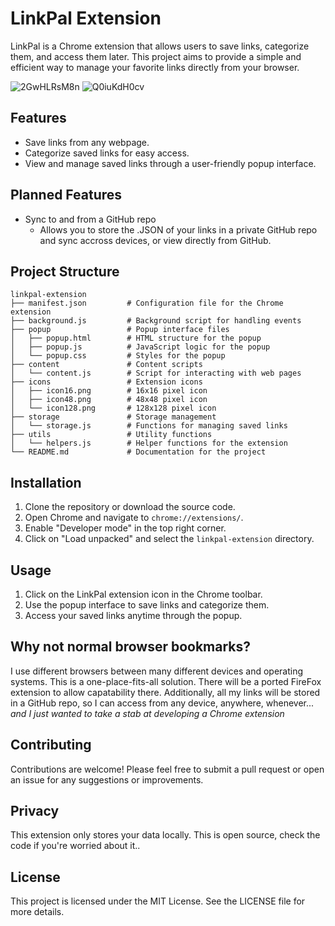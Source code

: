 # LinkPal Extension

LinkPal is a Chrome extension that allows users to save links, categorize them, and access them later. This project aims to provide a simple and efficient way to manage your favorite links directly from your browser.


![2GwHLRsM8n](https://github.com/user-attachments/assets/11e50324-317e-4a96-9a70-7f63ecbdf7aa)
![Q0iuKdH0cv](https://github.com/user-attachments/assets/78819952-e4ca-4a58-ae71-713330904055)


## Features

- Save links from any webpage.
- Categorize saved links for easy access.
- View and manage saved links through a user-friendly popup interface.

## Planned Features
- Sync to and from a GitHub repo
  - Allows you to store the .JSON of your links in a private GitHub repo and sync accross devices, or view directly from GitHub.

## Project Structure

```
linkpal-extension
├── manifest.json         # Configuration file for the Chrome extension
├── background.js         # Background script for handling events
├── popup                 # Popup interface files
│   ├── popup.html        # HTML structure for the popup
│   ├── popup.js          # JavaScript logic for the popup
│   └── popup.css         # Styles for the popup
├── content               # Content scripts
│   └── content.js        # Script for interacting with web pages
├── icons                 # Extension icons
│   ├── icon16.png        # 16x16 pixel icon
│   ├── icon48.png        # 48x48 pixel icon
│   └── icon128.png       # 128x128 pixel icon
├── storage               # Storage management
│   └── storage.js        # Functions for managing saved links
├── utils                 # Utility functions
│   └── helpers.js        # Helper functions for the extension
└── README.md             # Documentation for the project
```

## Installation

1. Clone the repository or download the source code.
2. Open Chrome and navigate to `chrome://extensions/`.
3. Enable "Developer mode" in the top right corner.
4. Click on "Load unpacked" and select the `linkpal-extension` directory.

## Usage

1. Click on the LinkPal extension icon in the Chrome toolbar.
2. Use the popup interface to save links and categorize them.
3. Access your saved links anytime through the popup.

## Why not normal browser bookmarks?
I use different browsers between many different devices and operating systems. This is a one-place-fits-all solution. There will be a ported FireFox extension to allow capatability there. Additionally, all my links will be stored in a GitHub repo, so I can access from any device, anywhere, whenever... *and I just wanted to take a stab at developing a Chrome extension* 

## Contributing

Contributions are welcome! Please feel free to submit a pull request or open an issue for any suggestions or improvements.

## Privacy
This extension only stores your data locally. This is open source, check the code if you're worried about it..

## License

This project is licensed under the MIT License. See the LICENSE file for more details.
